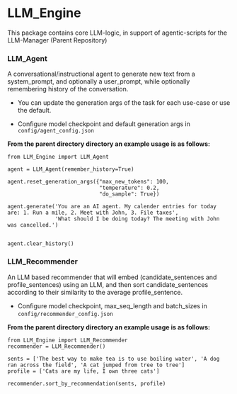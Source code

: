 # LLM_Engine

This package contains core LLM-logic, in support of agentic-scripts for the LLM-Manager (Parent Repository)

### LLM_Agent
A conversational/instructional agent to generate new text from a system_prompt, and optionally a user_prompt,
while optionally remembering history of the conversation. 

- You can update the generation args of the task for each use-case or use the default.

- Configure model checkpoint and default generation args in ```config/agent_config.json```

**From the parent directory directory an example usage is as follows:**
```
from LLM_Engine import LLM_Agent

agent = LLM_Agent(remember_history=True)

agent.reset_generation_args({"max_new_tokens": 100, 
                             "temperature": 0.2,
                             "do_sample": True})

agent.generate('You are an AI agent. My calender entries for today are: 1. Run a mile, 2. Meet with John, 3. File taxes',
               'What should I be doing today? The meeting with John was cancelled.')


agent.clear_history()
```

### LLM_Recommender
An LLM based recommender that will embed (candidate_sentences and profile_sentences) using an LLM, and then sort candidate_sentences according to their similarity to the average profile_sentence.

- Configure model checkpoint, max_seq_length and batch_sizes in ```config/recommender_config.json```

**From the parent directory directory an example usage is as follows:**
```
from LLM_Engine import LLM_Recommender
recommender = LLM_Recommender()

sents = ['The best way to make tea is to use boiling water', 'A dog ran across the field', 'A cat jumped from tree to tree']
profile = ['Cats are my life, I own three cats']

recommender.sort_by_recommendation(sents, profile)
```

